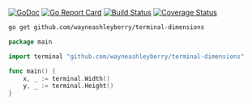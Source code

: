 [![GoDoc](https://godoc.org/github.com/wayneashleyberry/terminal-dimensions?status.svg)](https://godoc.org/github.com/wayneashleyberry/terminal-dimensions)
[![Go Report Card](https://goreportcard.com/badge/github.com/wayneashleyberry/terminal-dimensions)](https://goreportcard.com/report/github.com/wayneashleyberry/terminal-dimensions)
[![Build Status](https://travis-ci.org/wayneashleyberry/terminal-dimensions.svg?branch=master)](https://travis-ci.org/wayneashleyberry/terminal-dimensions)
[![Coverage Status](https://coveralls.io/repos/github/wayneashleyberry/terminal-dimensions/badge.svg?branch=master)](https://coveralls.io/github/wayneashleyberry/terminal-dimensions?branch=master)

```sh
go get github.com/wayneashleyberry/terminal-dimensions
```

```go
package main

import terminal "github.com/wayneashleyberry/terminal-dimensions"

func main() {
	x, _ := terminal.Width()
	y, _ := terminal.Height()
}
```
